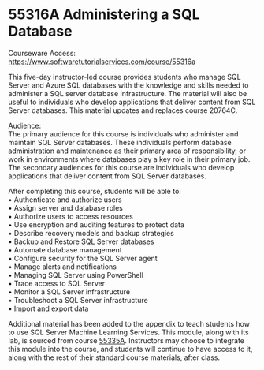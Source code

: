 # 55316A Administering a SQL Database
Courseware Access:  https://www.softwaretutorialservices.com/course/55316a

This five-day instructor-led course provides students who manage SQL Server and Azure SQL databases with the knowledge and skills needed to administer a SQL server database infrastructure. The material will also be useful to individuals who develop applications that deliver content from SQL Server databases. This material updates and replaces course 20764C.

Audience:<br>
The primary audience for this course is individuals who administer and maintain SQL Server databases. These individuals perform database administration and maintenance as their primary area of responsibility, or work in environments where databases play a key role in their primary job.
The secondary audiences for this course are individuals who develop applications that deliver content from SQL Server databases.

After completing this course, students will be able to:<br>
• Authenticate and authorize users<br>
• Assign server and database roles<br>
• Authorize users to access resources<br>
• Use encryption and auditing features to protect data<br>
• Describe recovery models and backup strategies<br>
• Backup and Restore SQL Server databases<br>
• Automate database management<br>
• Configure security for the SQL Server agent<br>
• Manage alerts and notifications<br>
• Managing SQL Server using PowerShell<br>
• Trace access to SQL Server<br>
• Monitor a SQL Server infrastructure<br>
• Troubleshoot a SQL Server infrastructure<br>
• Import and export data<br>

Additional material has been added to the appendix to teach students how to use SQL Server Machine Learning Services. This module, along with its lab, is sourced from course [55335A](https://github.com/neiltucker/55335A/blob/main/README.md). Instructors may choose to integrate this module into the course, and students will continue to have access to it, along with the rest of their standard course materials, after class.
